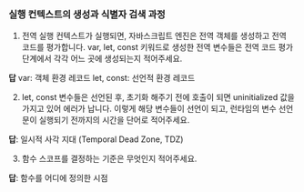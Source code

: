 ### 실행 컨텍스트의 생성과 식별자 검색 과정
  1. 전역 실행 컨텍스트가 실행되면, 자바스크립트 엔진은 전역 객체를 생성하고 전역 코드를 평가합니다. var, let, const 키워드로 생성한 전역 변수들은 전역 코드 평가 단계에서 각각 어느 곳에 생성되는지 적어주세요.

**답**
var: 객체 환경 레코드
let, const: 선언적 환경 레코드
 
  2. let, const 변수들은 선언된 후, 초기화 해주기 전에 호출이 되면 uninitialized 값을 가지고 있어 에러가 납니다. 이렇게 해당 변수들이 선언이 되고, 런타임의 변수 선언문이 실행되기 전까지의 시간을 단어로 적어주세요.

**답**: 일시적 사각 지대 (Temporal Dead Zone, TDZ)

  3. 함수 스코프를 결정하는 기준은 무엇인지 적어주세요.

**답**: 함수를 어디에 정의한 시점